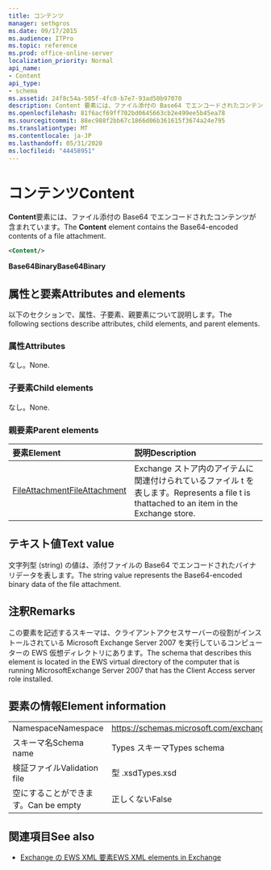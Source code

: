 ```yaml
---
title: コンテンツ
manager: sethgros
ms.date: 09/17/2015
ms.audience: ITPro
ms.topic: reference
ms.prod: office-online-server
localization_priority: Normal
api_name:
- Content
api_type:
- schema
ms.assetid: 24f8c54a-505f-4fc0-b7e7-93ad50b97070
description: Content 要素には、ファイル添付の Base64 でエンコードされたコンテンツが含まれています。
ms.openlocfilehash: 81f6acf69ff702bd0645663cb2e499ee5b45ea78
ms.sourcegitcommit: 88ec988f2bb67c1866d06b361615f3674a24e795
ms.translationtype: MT
ms.contentlocale: ja-JP
ms.lasthandoff: 05/31/2020
ms.locfileid: "44458951"
---
```

# <a name="content"></a><span data-ttu-id="06453-103">コンテンツ</span><span class="sxs-lookup"><span data-stu-id="06453-103">Content</span></span>

<span data-ttu-id="06453-104">**Content**要素には、ファイル添付の Base64 でエンコードされたコンテンツが含まれています。</span><span class="sxs-lookup"><span data-stu-id="06453-104">The **Content** element contains the Base64-encoded contents of a file attachment.</span></span> 
  
```xml
<Content/>
```

 <span data-ttu-id="06453-105">**Base64Binary**</span><span class="sxs-lookup"><span data-stu-id="06453-105">**Base64Binary**</span></span>
## <a name="attributes-and-elements"></a><span data-ttu-id="06453-106">属性と要素</span><span class="sxs-lookup"><span data-stu-id="06453-106">Attributes and elements</span></span>

<span data-ttu-id="06453-107">以下のセクションで、属性、子要素、親要素について説明します。</span><span class="sxs-lookup"><span data-stu-id="06453-107">The following sections describe attributes, child elements, and parent elements.</span></span>
  
### <a name="attributes"></a><span data-ttu-id="06453-108">属性</span><span class="sxs-lookup"><span data-stu-id="06453-108">Attributes</span></span>

<span data-ttu-id="06453-109">なし。</span><span class="sxs-lookup"><span data-stu-id="06453-109">None.</span></span>
  
### <a name="child-elements"></a><span data-ttu-id="06453-110">子要素</span><span class="sxs-lookup"><span data-stu-id="06453-110">Child elements</span></span>

<span data-ttu-id="06453-111">なし。</span><span class="sxs-lookup"><span data-stu-id="06453-111">None.</span></span>
  
### <a name="parent-elements"></a><span data-ttu-id="06453-112">親要素</span><span class="sxs-lookup"><span data-stu-id="06453-112">Parent elements</span></span>

|<span data-ttu-id="06453-113">**要素**</span><span class="sxs-lookup"><span data-stu-id="06453-113">**Element**</span></span>|<span data-ttu-id="06453-114">**説明**</span><span class="sxs-lookup"><span data-stu-id="06453-114">**Description**</span></span>|
|:-----|:-----|
|[<span data-ttu-id="06453-115">FileAttachment</span><span class="sxs-lookup"><span data-stu-id="06453-115">FileAttachment</span></span>](fileattachment.md) <br/> |<span data-ttu-id="06453-116">Exchange ストア内のアイテムに関連付けられているファイル t を表します。</span><span class="sxs-lookup"><span data-stu-id="06453-116">Represents a file t is thattached to an item in the Exchange store.</span></span>  <br/> |
   
## <a name="text-value"></a><span data-ttu-id="06453-117">テキスト値</span><span class="sxs-lookup"><span data-stu-id="06453-117">Text value</span></span>

<span data-ttu-id="06453-118">文字列型 (string) の値は、添付ファイルの Base64 でエンコードされたバイナリデータを表します。</span><span class="sxs-lookup"><span data-stu-id="06453-118">The string value represents the Base64-encoded binary data of the file attachment.</span></span>
  
## <a name="remarks"></a><span data-ttu-id="06453-119">注釈</span><span class="sxs-lookup"><span data-stu-id="06453-119">Remarks</span></span>

<span data-ttu-id="06453-120">この要素を記述するスキーマは、クライアントアクセスサーバーの役割がインストールされている Microsoft Exchange Server 2007 を実行しているコンピューターの EWS 仮想ディレクトリにあります。</span><span class="sxs-lookup"><span data-stu-id="06453-120">The schema that describes this element is located in the EWS virtual directory of the computer that is running MicrosoftExchange Server 2007 that has the Client Access server role installed.</span></span>
  
## <a name="element-information"></a><span data-ttu-id="06453-121">要素の情報</span><span class="sxs-lookup"><span data-stu-id="06453-121">Element information</span></span>

|||
|:-----|:-----|
|<span data-ttu-id="06453-122">Namespace</span><span class="sxs-lookup"><span data-stu-id="06453-122">Namespace</span></span>  <br/> |https://schemas.microsoft.com/exchange/services/2006/types  <br/> |
|<span data-ttu-id="06453-123">スキーマ名</span><span class="sxs-lookup"><span data-stu-id="06453-123">Schema name</span></span>  <br/> |<span data-ttu-id="06453-124">Types スキーマ</span><span class="sxs-lookup"><span data-stu-id="06453-124">Types schema</span></span>  <br/> |
|<span data-ttu-id="06453-125">検証ファイル</span><span class="sxs-lookup"><span data-stu-id="06453-125">Validation file</span></span>  <br/> |<span data-ttu-id="06453-126">型 .xsd</span><span class="sxs-lookup"><span data-stu-id="06453-126">Types.xsd</span></span>  <br/> |
|<span data-ttu-id="06453-127">空にすることができます。</span><span class="sxs-lookup"><span data-stu-id="06453-127">Can be empty</span></span>  <br/> |<span data-ttu-id="06453-128">正しくない</span><span class="sxs-lookup"><span data-stu-id="06453-128">False</span></span>  <br/> |
   
## <a name="see-also"></a><span data-ttu-id="06453-129">関連項目</span><span class="sxs-lookup"><span data-stu-id="06453-129">See also</span></span>



- [<span data-ttu-id="06453-130">Exchange の EWS XML 要素</span><span class="sxs-lookup"><span data-stu-id="06453-130">EWS XML elements in Exchange</span></span>](ews-xml-elements-in-exchange.md)

